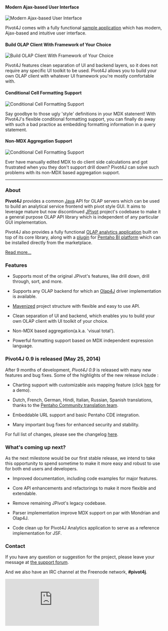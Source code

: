 #### Modern Ajax-based User Interface

![Modern Ajax-based User Interface](img/carousel-ui.png)

Pivot4J comes with a fully functional [sample application][analytics] which has 
modern, Ajax-based and intuitive user interface.

#### Build OLAP Client With Framework of Your Choice

![Build OLAP Client With Framework of Your Choice](img/carousel-frameworks.png)

Pivot4J features clean separation of UI and backend layers, so it does not require 
any specific UI toolkit to be used. Pivot4J allows you to build your own OLAP client 
with whatever UI framework you're mostly comfortable with.

#### Conditional Cell Formatting Support

![Conditional Cell Formatting Support](img/carousel-properties.png)

Say goodbye to those ugly 'style' definitions in your MDX statenent! With Pivot4J's 
flexible conditional formatting support, you can finally do away with such a bad 
practice as embedding formatting information in a query statement.

#### Non-MDX Aggregation Support

![Conditional Cell Formatting Support](img/carousel-aggregation.png)

Ever have manually edited MDX to do client side calculations and got frustrated when 
you they don't support drill down? Pivot4J can solve such problems with its non-MDX 
based aggregation support.

---

### About

**Pivot4J** provides a common [Java][java-site] API for OLAP servers which can be used 
to build an analytical service frontend with pivot style GUI. It aims to leverage mature 
but now discontinued [JPivot][jpivot-site] project's	codebase to make it a general purpose 
OLAP API library which is independent of any particular GUI implementation.

Pivot4J also provides a fully functional [OLAP analytics application][analytics] built 
on top of its core library, along with a [plugin][pentaho-plugin] for 
[Pentaho BI platform][pentaho-site] which can be installed directly from the marketplace.

[Read more...][about]

### Features

* Supports most of the original JPivot's features, like drill down, drill through, sort, and more.

* Supports any OLAP backend for which an [Olap4J][olap4j-site] driver implementation is available.

* [Mavenized][maven-site] project structure with flexible and easy to use API. 

* Clean separation of UI and backend, which enables you to build your own OLAP client with UI toolkit of your choice.

* Non-MDX based aggregation(a.k.a. 'visual total').

* Powerful formatting support based on MDX independent expression language.

### Pivot4J 0.9 is released (May 25, 2014)

After 9 months of development, *Pivot4J 0.9* is released with many new features and 
bug fixes. Some of the highlights of the new release include :

* Charting support with customizable axis mapping feature (click [here][chart-demo] for a demo).

* Dutch, French, German, Hindi, Italian, Russian, Spanish translations, thanks to the [Pentaho Community translation team][pentaho-langpack].

* Embeddable URL support and basic Pentaho CDE integration. 

* Many important bug fixes for enhanced security and stability.

For full list of changes, please see the changelog [here][changelog].
	
### What's coming up next?

As the next milestone would be our first stable release, we intend to take this opportunity 
to spend sometime to make it more easy and robust to use for both end users and developers. 
 
* Improved documentation, including code examples for major features.

* Core API enhancements and refactorings to make it more flexible and extendable.

* Remove remaining JPivot's legacy codebase.

* Parser implementation improve MDX support on par with Mondrian and Olap4J.

* Code clean up for Pivot4J Analytics application to serve as a reference implementation for JSF. 

### Contact

If you have any question or suggestion for the project, please leave your message at [the support forum][forum-site].

And we also have an IRC channel at the Freenode network, **#pivot4j**.

<iframe allowtransparency="true" frameborder="0" scrolling="no" 
	src="http://platform.twitter.com/widgets/follow_button.html?screen_name=pivot4j" class="twitter-frame"></iframe>

[about]: ./about.html
[analytics]: ./analytics.html
[pentaho-plugin]: ./pentaho.html
[changelog]: ./changes-report.html
[chart-demo]: http://www.youtube.com/watch?v=eVN0GfXCJyI
[pentaho-langpack]: https://github.com/webdetails/pentahoLanguagePacks

[forum-site]: http://groups.google.com/d/forum/pivot4j-list
[java-site]: http://www.java.com
[maven-site]: http://maven.apache.org
[maven-skin-site]: http://github.com/andriusvelykis/reflow-maven-skin
[jpivot-site]: http://jpivot.sourceforge.net
[olap4j-site]: http://www.olap4j.org
[mondrian-site]: http://mondrian.pentaho.com
[pentaho-site]: http://community.pentaho.com/
[primefaces-site]: http://www.primefaces.org/
[it4biz-site]: http://www.it4biz.com.br